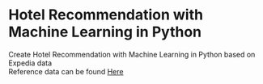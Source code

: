 # Hotel Recommendation with Machine Learning in Python
Create Hotel Recommendation with Machine Learning in Python based on Expedia data  
Reference data can be found [Here](https://www.kaggle.com/c/expedia-hotel-recommendations/data)

